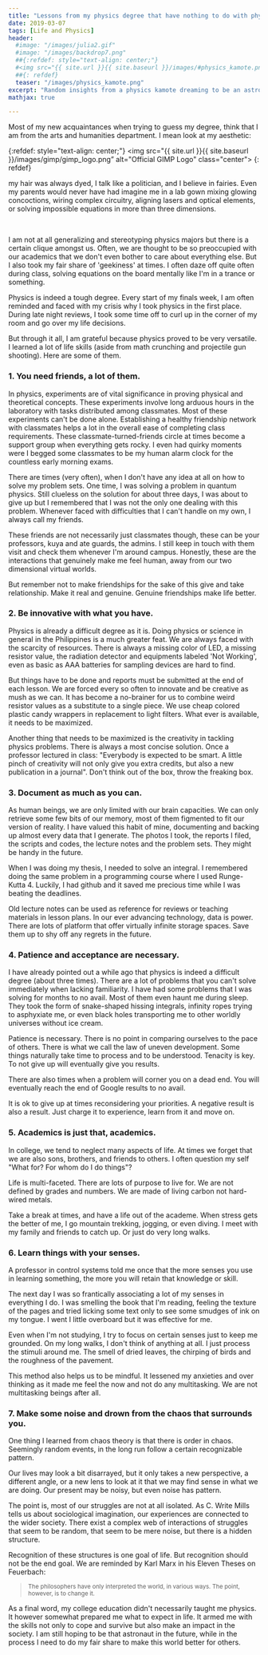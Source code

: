 ```yaml
---
title: "Lessons from my physics degree that have nothing to do with physics"
date: 2019-03-07
tags: [Life and Physics]
header:
  #image: "/images/julia2.gif"
  #image: "/images/backdrop7.png"
  ##{:refdef: style="text-align: center;"}
  #<img src="{{ site.url }}{{ site.baseurl }}/images/#physics_kamote.png" alt="Me in Borobudur Temple" class="center">
  ##{: refdef}
  teaser: "/images/physics_kamote.png"
excerpt: "Random insights from a physics kamote dreaming to be an astronaut."
mathjax: true

---
```

<div id="fb-root"></div>
<script async defer src="https://connect.facebook.net/en_US/sdk.js#xfbml=1&version=v3.2"></script>

Most of my new acquaintances when trying to guess my degree, think that I am from the arts and humanities department. I mean look at my aesthetic:

{:refdef: style="text-align: center;"}
<img src="{{ site.url }}{{ site.baseurl }}/images/gimp/gimp_logo.png” alt="Official GIMP Logo" class="center">
{: refdef}

my hair was always dyed, I talk like a politician, and I believe in fairies. Even my parents would never have had imagine me in a lab gown mixing glowing concoctions, wiring complex circuitry, aligning lasers and optical elements, or solving impossible equations in more than three dimensions.

​

I am not at all generalizing and stereotyping physics majors but there is a certain clique amongst us. Often, we are thought to be so preoccupied with our academics that we don't even bother to care about everything else. But I also took my fair share of 'geekiness' at times. I often daze off quite often during class, solving equations on the board mentally like I'm in a trance or something.​

Physics is indeed a tough degree. Every start of my finals week, I am often reminded and faced with my crisis why I took physics in the first place. During late night reviews, I took some time off to curl up in the corner of my room and go over my life decisions.

But through it all, I am grateful because physics proved to be very versatile. I learned a lot of life skills (aside from math crunching and projectile gun shooting). Here are some of them.

<h3>1. You need friends, a lot of them.</h3>

In physics, experiments are of vital significance in proving physical and theoretical concepts. These experiments involve long arduous hours in the laboratory with tasks distributed among classmates. Most of these experiments can't be done alone. Establishing a healthy friendship network with classmates helps a lot in the overall ease of completing class requirements. These classmate-turned-friends circle at times become  a support group when everything gets rocky. I even had quirky moments were I begged some classmates to be my human alarm clock for the countless early morning exams.

There are times (very often), when I don't have any idea at all on how to solve my problem sets. One time, I was solving a problem in quantum physics. Still clueless on the solution for about three days, I was about to give up but I remembered that I was not the only one dealing with this problem. Whenever faced with difficulties that I can't handle on my own, I always call my friends.

These friends are not necessarily just classmates though, these can be your professors, kuya and ate guards, the admins. I still keep in touch with them visit and check them whenever I'm around campus. Honestly, these are the interactions that genuinely make me feel human, away from our two dimensional virtual worlds.

But remember not to make friendships for the sake of this give and take relationship. Make it real and genuine. Genuine friendships make life better.

<h3>2. Be innovative with what you have.</h3>

Physics is already a difficult degree as it is. Doing physics or science in general in the Philippines is a much greater feat. We are always faced with the scarcity of resources. There is always a missing color of LED, a missing resistor value, the radiation detector and equipments labeled 'Not Working', even as basic as AAA batteries for sampling devices are hard to find.

But things have to be done and reports must be submitted at the end of each lesson. We are forced every so often to innovate and be creative as mush as we can. It has become a no-brainer for us to combine weird resistor values as a substitute to a single piece. We use cheap colored plastic candy wrappers in replacement to light filters. What ever is available, it needs to be maximized.

Another thing that needs to be maximized is the creativity in tackling physics problems. There is always a most concise solution. Once a professor lectured in class: "Everybody is expected to be smart. A little pinch of creativity will not only give you extra credits, but also a new publication in a journal". Don't think out of the box, throw the freaking box.

<h3>3. Document as much as you can.</h3>

As human beings, we are only limited with our brain capacities. We can only retrieve some few bits of our memory, most of them figmented to fit our version of reality. I have valued this habit of mine, documenting and backing up almost every data that I generate. The photos I took, the reports I filed, the scripts and codes, the lecture notes and the problem sets. They might be handy in the future.

When I was doing my thesis, I needed to solve an integral. I remembered doing the same problem in a programming course where I used Runge-Kutta 4. Luckily, I had github and it saved me precious time while I was beating the deadlines.

Old lecture notes can be used as reference for reviews or teaching materials in lesson plans. In our ever advancing technology, data is power. There are lots of platform that offer virtually infinite storage spaces. Save them up to shy off any regrets in the future.

<h3>4. Patience and acceptance are necessary.</h3>

I have already pointed out a while ago that physics is indeed a difficult degree (about three times). There are a lot of problems that you can't solve immediately when lacking familiarity. I have had some problems that I was solving for months to no avail. Most of them even haunt me during sleep. They took the form of snake-shaped hissing integrals, infinity ropes trying to asphyxiate me, or even black holes transporting me to other worldly universes without ice cream.

Patience is necessary. There is no point in comparing ourselves to the pace of others. There is what we call the law of uneven development. Some things naturally take time to process and to be understood. Tenacity is key. To not give up will eventually give you results.

There are also times when a problem will corner you on a dead end. You will eventually reach the end of Google results to no avail.​

It is ok to give up at times reconsidering your priorities. A negative result is also a result. Just charge it to experience, learn from it and move on.

<h3>5. Academics is just that, academics.</h3>

In college, we tend to neglect many aspects of life. At times we forget that we are also sons, brothers, and friends to others. I often question my self "What for? For whom do I do things"?

Life is multi-faceted. There are lots of purpose to live for. We are not defined by grades and numbers. We are made of living carbon not hard-wired metals.

Take a break at times, and have a life out of the academe. When stress gets the better of me, I go mountain trekking, jogging, or even diving. I meet with my family and friends to catch up. Or just do very long walks.

<h3>6. Learn things with your senses.</h3>

A professor in control systems told me once that the more senses you use in learning something, the more you will retain that knowledge or skill.

The next day I was so frantically associating a lot of my senses in everything I do. I was smelling the book that I'm reading, feeling the texture of the pages and tried licking some text only to see some smudges of ink on my tongue. I went I little overboard but it was effective for me.

Even when I'm not studying, I try to focus on certain senses just to keep me grounded. On my long walks, I don't think of anything at all. I just process the stimuli around me. The smell of dried leaves, the chirping of birds and the roughness of the pavement.

This method also helps us to be mindful. It lessened my anxieties and over thinking as it made me feel the now and not do any multitasking. We are not multitasking beings after all.

<h3>7. Make some noise and drown from the chaos that surrounds you.</h3>

One thing I learned from chaos theory is that there is order in chaos. Seemingly random events, in the long run follow a certain recognizable pattern.

Our lives may look a bit disarrayed, but it only takes a new perspective, a different angle, or a new lens to look at it that we may find sense in what we are doing. Our present may be noisy, but even noise has pattern.

The point is, most of our struggles are not at all isolated. As C. Write Mills tells us about sociological imagination, our experiences are connected to the wider society. There exist a complex web of interactions of struggles that seem to be random, that seem to be mere noise, but there is a hidden structure.

Recognition of these structures is one goal of life. But recognition should not be the end goal. We are reminded by Karl Marx in his Eleven Theses on Feuerbach:

<blockquote>
<small>The philosophers have only interpreted the world, in various ways. The point, however, is to change it.</small>
</blockquote>

As a final word, my college education didn't necessarily taught me physics. It however somewhat prepared me what to expect in life. It armed me with the skills not only to cope and survive but also make an impact in the society. I am still hoping to be that astronaut in the future, while in the process I need to do my fair share to make this world better for others.

<div class="fb-comments" data-href="https://albertyumol.github.io/" data-numposts="5"></div>
